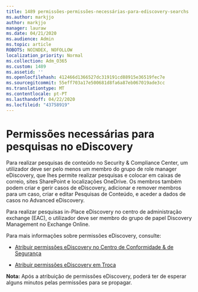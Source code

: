 ```yaml
---
title: 1489 permissões-permissões-necessárias-para-ediscovery-searchs
ms.author: markjjo
author: markjjo
manager: lauraw
ms.date: 04/21/2020
ms.audience: Admin
ms.topic: article
ROBOTS: NOINDEX, NOFOLLOW
localization_priority: Normal
ms.collection: Adm_O365
ms.custom: 1489
ms.assetid: ''
ms.openlocfilehash: 412466d1366527dc319191cd88915e36519fec7e
ms.sourcegitcommit: 55eff703a17e500681d8fa6a87eb067019ade3cc
ms.translationtype: MT
ms.contentlocale: pt-PT
ms.lasthandoff: 04/22/2020
ms.locfileid: "43758919"
---
```

# <a name="permissions-required-for-ediscovery-searches"></a>Permissões necessárias para pesquisas no eDiscovery

Para realizar pesquisas de conteúdo no Security & Compliance Center, um utilizador deve ser pelo menos um membro do grupo de role manager eDiscovery, que lhes permite realizar pesquisas e colocar em caixas de correio, sites SharePoint e localizações OneDrive. Os membros também podem criar e gerir casos de eDiscovery, adicionar e remover membros para um caso, criar e editar Pesquisas de Conteúdo, e aceder a dados de casos no Advanced eDiscovery.

Para realizar pesquisas in-Place eDiscovery no centro de administração exchange (EAC), o utilizador deve ser membro do grupo de papel Discovery Management no Exchange Online.

Para mais informações sobre permissões eDiscovery, consulte: 

- [Atribuir permissões eDiscovery no Centro de Conformidade & de Segurança](https://docs.microsoft.com/office365/securitycompliance/assign-ediscovery-permissions)

- [Atribuir permissões eDiscovery em Troca](https://docs.microsoft.com/exchange/security-and-compliance/in-place-ediscovery/assign-ediscovery-permissions)

**Nota:** Após a atribuição de permissões eDiscovery, poderá ter de esperar alguns minutos pelas permissões para se propagar.
